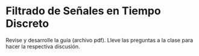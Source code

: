 # Filtrado de Señales en Tiempo Discreto

Revise y desarrolle la guía (archivo pdf). Lleve las preguntas a la clase para hacer la respectiva discusión.